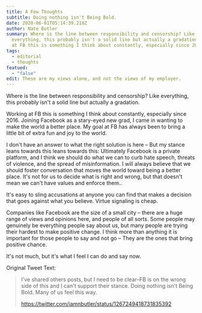 ```yaml
---
title: A Few Thoughts
subtitle: Doing nothing isn't Being Bold.
date: 2020-06-01T05:14:39.218Z
author: Nate Butler
summary: Where is the line between responsibility and censorship? Like
  everything, this probably isn't a solid line but actually a gradation. Working
  at FB this is something I think about constantly, especially since 2016...
tags:
  - editorial
  - thoughts
featued:
  - "false"
edit: These are my views alone, and not the views of my employer.
---
```

Where is the line between responsibility and censorship? Like everything, this probably isn't a solid line but actually a gradation.

Working at FB this is something I think about constantly, especially since 2016. Joining Facebook as a stary-eyed new grad, I came in wanting to make the world a better place. My goal at FB has always been to bring a little bit of extra fun and joy to the world.

I don't have an answer to what the right solution is here – But my stance leans towards this leans towards this: Ultimately Facebook is a private platform, and I think we should do what we can to curb hate speech, threats of violence, and the spread of misinformation. I will always believe that we should foster conversation that moves the world toward being a better place. It's not for us to decide what is right and wrong, but that doesn't mean we can't have values and enforce them..

It's easy to sling accusations at anyone you can find that makes a decision that goes against what you believe. Virtue signaling is cheap.

Companies like Facebook are the size of a small city – there are a huge range of views and opinions here, and people of all sorts. Some people may genuinely be everything people say about us, but many people are trying their hardest to make positive change. I think more than anything it is important for those people to say and not go – They are the ones that bring positive chance.

It's not much, but it's what I feel I can do and say now.

Original Tweet Text:

> I've shared others posts, but I need to be clear–FB is on the wrong side of this and I can't support their stance. Doing nothing isn't Being Bold. Many of us feel this way.
>
> https://twitter.com/iamnbutler/status/1267249418731835392